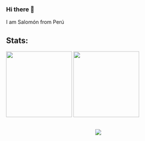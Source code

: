 ### Hi there 👋 

I am Salomón from Perú 

## Stats:

<img height="180em" src="https://github-readme-stats.vercel.app/api?username=schambig&show_icons=true&theme=tokyonight"> <img height="180em" src="https://github-readme-stats.vercel.app/api/top-langs/?username=schambig&layout=compact&theme=tokyonight">


<h2></h2>
<div align="center">
<img src="https://gpvc.arturio.dev/schambig"> 
</div>

<!--

**schambig/schambig** is a ✨ _special_ ✨ repository because its `README.md` (this file) appears on your GitHub profile.

Here are some ideas to get you started:

- 🔭 I’m currently working on ...
- 🌱 I’m currently learning ...
- 👯 I’m looking to collaborate on ...
- 🤔 I’m looking for help with ...
- 💬 Ask me about ...
- 📫 How to reach me: ...
- 😄 Pronouns: ...
- ⚡ Fun fact: ...

-->

